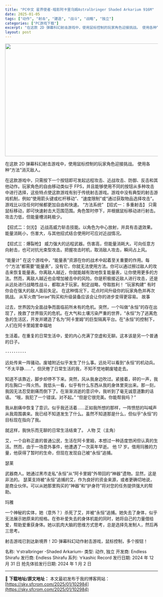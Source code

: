 ```yaml
---
title: "PC中文 星界使者·暗影阿卡里乌姆Astralbringer Shaded Arkarium 916M"
date: 2025-01-05
tags: ["动作", "射击", "建造", "战斗", "战略", "独立"]
categories: ["PC游戏下载"]
excerpt: "在这款 2D 弹幕科幻射击游戏中，使用鼠标控制的玩家角色迎接挑战。 使用各种“方法”消灭敌人。 在这款游戏中，只需按下一个按钮即可发起远程攻击、近战攻击、防御、反击和其他动作。玩家角色的自由移动类似于 FPS，并且能够使用不同的按钮从多种攻击中进行选择，这些特点使这款游戏有别于传统射击游戏。游戏中没&hellip;"
layout: post
---
```


<img class="aligncenter size-full wp-image-102985" src="https://sky.sfcrom.com/wp-content/uploads/2025/01/2025010502430185.webp" alt="" width="660" height="370" />

在这款 2D 弹幕科幻射击游戏中，使用鼠标控制的玩家角色迎接挑战。
使用各种“方法”消灭敌人。

在这款游戏中，只需按下一个按钮即可发起远程攻击、近战攻击、防御、反击和其他动作。玩家角色的自由移动类似于 FPS，并且能够使用不同的按钮从多种攻击中进行选择，这些特点使这款游戏有别于传统射击游戏。游戏中没有典型的射击游戏机制，例如“使用箭头键或杠杆移动”、“速度限制”或“通过获取物品选择攻击”。游戏比以往任何时候都更加自由和快速。
“方法系统”
【招式一：多重射击】
只需鼠标移动，即可快速射击大范围范围。角色暂时停下，并根据鼠标移动进行射击。攻击力低，但能量槽消耗极少。

【招式二：剑刃】
近战高威力斩击技能。以角色为中心放射，并具有击退效果。能量消耗小，伤害大，与其他招式结合使用时可应对近战情况。

【招式三：爆裂枪】
威力强大的远程武器。伤害高，但能量消耗大。可向任意方向射击，也可对抗光束型攻击。把握攻击时机，取消敌人攻击，瞬间占上风。

“能量计”
在这个游戏中，“能量表”资源在你的战术中起着至关重要的作用。每个“方法”都需要“能量表”，没有它，你就无法使用方法。你可以通过擦过敌人的攻击来恢复能量表。你离敌人越近，你就能越有效地恢复能量表，让你使用更多的方法。然而，离​​敌人越近也会增加被击中的风险。你是积极接近敌人进行攻击，还是从远处进行战略性战斗，都取决于玩家。制定战略，夺取胜利！
“玩家构建”
有时你会在强大的敌人面前失足。
在这种情况下，花点时间升级你的玩家角色并再次挑战。
从军火商“Serae”购买和升级装备应该会让你的进步变得更容易。
故事

过去，世界因为全面战争而面临前所未有的危机。突然，一个叫做“永恒”的存在出现了，挽救了世界毁灭的危机。在大气和土壤污染严重的世界，“永恒”为了逃离危急的生活区，开发并建造了名为“阿卡里姆”的巨型隔离平台。在“永恒”的控制下，人们在阿卡里姆里幸福地

生活着。在重复的日常生活中，爱的内心充满了空虚和无聊。这本该是另一个普通的日子。

･･････････

远处传来一阵骚动。废墟附近似乎发生了什么事。远处可以看到“永恒”的机动兵。
“不太平静……”，但厌倦了日常生活的我，不知不觉地朝废墟走去。

知道不该靠近，脚步却停不下来。突然，风从我身边吹过。紧接着，砰的一声，我的左胸口一阵火热。我低头一看，似乎有什么东西从我的身体里突出来。那一刻，我因无法忍受剧痛而倒下了。在渐渐消逝的意识中，我听到了毫无诚意道歉的话语。
“哦，我犯了一个错误。对不起。”
“但是它很完美。你能帮我吗？”

我从剧痛中恢复了意识。似乎我还活着……正如我所想的那样，一阵愤怒的叫喊声从我周围袭来。我已经不知道发生了什么。虽然不知道那是什么，但似乎“永恒”的目标现在指向了我。

就这样，我快乐而无聊的日常生活结束了。
人物
艾（主角）

艾，一个自称正直的普通公民，生活在阿卡里姆，本想过一种适度悠闲但认真的生活。然而，由于一场意外事件，他遭遇了一次英年早逝。 他 17 岁。借用玛雅的力量，他获得了暂时的生命，但现在发现自己被“永恒”追捕。

瑟莱

武器商人。她通过黑市走私“永恒”从“阿卡里姆”外带回的“神器”遗物。显然，这是非法的。 瑟莱支持被“永恒”追捕的艾，作为良好的资金来源，或者更确切地说，是商业伙伴。可以从她那里购买的“神器”和“护身符”将对您的任务提供强大的帮助。

玛雅

一个神秘的实体，她（意外？）杀死了艾，并被“永恒”追捕。她失去了身体，似乎无法展示她原来的规格。在弥补爱失去的身体机能的同时，她将自己的力量借给爱，帮助爱重获身体。她以肌肉大脑的思维方式思考，总是选择先发制人，然后再三思考。

射击游戏已到达新境界！2D 弹幕科幻动作射击游戏，鼠标控制，多个按钮！

名称: ∀stralbringer -Shaded Arkarium-
类型: 动作, 独立
开发商: Endless Shirafu
发行商: Endless Shirafu
系列: ∀kashic Record
发行日期: 2024 年 12 月 31 日
抢先体验发行日期: 2024 年 1 月 2 日

---
📖 **下载地址/原文地址：** 本文最初发布于我的博客网站：[https://sky.sfcrom.com/2025/01/102984](https://sky.sfcrom.com/2025/01/102984)
